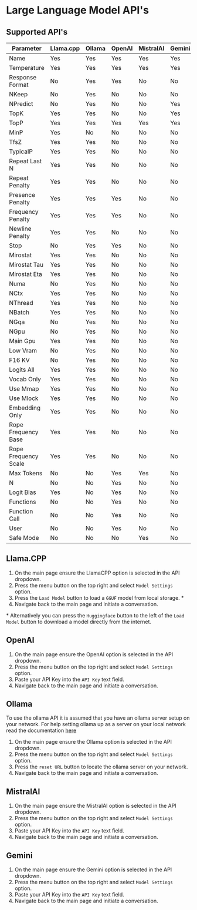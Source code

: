 # Large Language Model API's

## Supported API's

|        Parameter        | Llama.cpp | Ollama | OpenAI | MistralAI | Gemini |
| ----------------------- | --------- | ------ | ------ | --------- | ------ |
| Name                    | Yes       | Yes    | Yes    | Yes       | Yes    |
| Temperature             | Yes       | Yes    | Yes    | Yes       | Yes    |
| Response Format         | No        | Yes    | Yes    | No        | No     |
| NKeep                   | No        | Yes    | No     | No        | No     |
| NPredict                | No        | Yes    | No     | No        | Yes    |
| TopK                    | Yes       | Yes    | No     | No        | Yes    |
| TopP                    | Yes       | Yes    | Yes    | Yes       | Yes    |
| MinP                    | Yes       | No     | No     | No        | No     |
| TfsZ                    | Yes       | Yes    | No     | No        | No     |
| TypicalP                | Yes       | Yes    | No     | No        | No     |
| Repeat Last N           | Yes       | Yes    | No     | No        | No     |
| Repeat Penalty          | Yes       | Yes    | No     | No        | No     |
| Presence Penalty        | Yes       | Yes    | Yes    | No        | No     |
| Frequency Penalty       | Yes       | Yes    | Yes    | No        | No     |
| Newline Penalty         | Yes       | Yes    | No     | No        | No     |
| Stop                    | No        | Yes    | Yes    | No        | No     |
| Mirostat                | Yes       | Yes    | No     | No        | No     |
| Mirostat Tau            | Yes       | Yes    | No     | No        | No     |
| Mirostat Eta            | Yes       | Yes    | No     | No        | No     |
| Numa                    | No        | Yes    | No     | No        | No     |
| NCtx                    | Yes       | Yes    | No     | No        | No     |
| NThread                 | Yes       | Yes    | No     | No        | No     |
| NBatch                  | Yes       | Yes    | No     | No        | No     |
| NGqa                    | No        | Yes    | No     | No        | No     |
| NGpu                    | No        | Yes    | No     | No        | No     |
| Main Gpu                | Yes       | Yes    | No     | No        | No     |
| Low Vram                | No        | Yes    | No     | No        | No     |
| F16 KV                  | No        | Yes    | No     | No        | No     |
| Logits All              | Yes       | Yes    | No     | No        | No     |
| Vocab Only              | Yes       | Yes    | No     | No        | No     |
| Use Mmap                | Yes       | Yes    | No     | No        | No     |
| Use Mlock               | Yes       | Yes    | No     | No        | No     |
| Embedding Only          | Yes       | Yes    | No     | No        | No     |
| Rope Frequency Base     | Yes       | Yes    | No     | No        | No     |
| Rope Frequency Scale    | Yes       | Yes    | No     | No        | No     |
| Max Tokens              | No        | No     | Yes    | Yes       | No     |
| N                       | No        | No     | Yes    | No        | No     |
| Logit Bias              | Yes       | No     | Yes    | No        | No     |
| Functions               | No        | No     | Yes    | No        | No     |
| Function Call           | No        | No     | Yes    | No        | No     |
| User                    | No        | No     | Yes    | No        | No     |
| Safe Mode               | No        | No     | No     | Yes       | No     |

## Llama.CPP

1. On the main page ensure the LlamaCPP option is selected in the API dropdown.
2. Press the menu button on the top right and select `Model Settings` option.
3. Press the `Load Model` button to load a `GGUF` model from local storage. *
4. Navigate back to the main page and initiate a conversation. 

\* Alternatively you can press the `Huggingface` button to the left of the `Load Model` button to download a model directly from the internet.

## OpenAI

1. On the main page ensure the OpenAI option is selected in the API dropdown.
2. Press the menu button on the top right and select `Model Settings` option.
3. Paste your API Key into the `API Key` text field.
4. Navigate back to the main page and initiate a conversation. 

## Ollama

To use the ollama API it is assumed that you have an ollama server setup on your network.
For help setting ollama up as a server on your local network read the documentation [here](https://github.com/ollama/ollama/blob/main/docs/faq.md)

1. On the main page ensure the Ollama option is selected in the API dropdown.
2. Press the menu button on the top right and select `Model Settings` option.
3. Press the `reset URL` button to locate the ollama server on your network.
4. Navigate back to the main page and initiate a conversation.

## MistralAI

1. On the main page ensure the MistralAI option is selected in the API dropdown.
2. Press the menu button on the top right and select `Model Settings` option.
3. Paste your API Key into the `API Key` text field.
4. Navigate back to the main page and initiate a conversation.

## Gemini

1. On the main page ensure the Gemini option is selected in the API dropdown.
2. Press the menu button on the top right and select `Model Settings` option.
3. Paste your API Key into the `API Key` text field.
4. Navigate back to the main page and initiate a conversation.